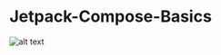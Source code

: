 # Jetpack-Compose-Basics

![alt text](https://user-images.githubusercontent.com/16349497/110095517-058aa880-7dc3-11eb-8f3c-987ea6130f52.gif)